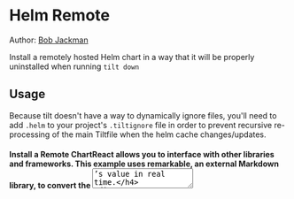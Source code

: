 # Helm Remote

Author: [Bob Jackman](https://github.com/kogi)

Install a remotely hosted Helm chart in a way that it will be properly uninstalled when running `tilt down`

## Usage

Because tilt doesn't have a way to dynamically ignore files, you'll need to add `.helm` to your project's `.tiltignore`
file in order to prevent recursive re-processing of the main Tiltfile when the helm cache changes/updates.

#### Install a Remote ChartReact allows you to interface with other libraries and frameworks. This example uses remarkable, an external Markdown library, to convert the <textarea>’s value in real time.



```py
load('ext://helm_remote', 'helm_remote')
helm_remote('myChartName')
```

##### Additional Parameters

```
helm_remote(chart_name, repo_url='', repo_name='', release_name='', namespace='', version='', username='', password='', values=[], set=[])
```

* `chart_name` ( str ) – the name of the chart to install  
* `repo_name` ( str ) – the name of the repo within which to find the chart (assuming the repo is already added locally)
<br> if omitted, defaults to the same value as `chart_name`
* `repo_url` ( str ) – the URL of the repo within which to find the chart (equivalent to `helm repo add <repo_name> <repo_url>`)
* `release_name` (str) - the name of the helm release
<br> if omitted, defaults to the same value as `chart_name`
* `namespace` ( str ) – the namespace to deploy the chart to (equivalent to helm's `--namespace <namespace>` flags)
* `version` ( str ) – the version of the chart to install. If omitted, defaults to latest version (equivalent to helm's `--version` flag)
* `username` ( str ) – repository authentication username, if needed (equivalent to helm's `--username` flag)
* `password` ( str ) – repository authentication password, if needed (equivalent to helm's `--password` flag)
* `values` ( Union [ str , List [ str ]]) – Specify one or more values files (in addition to the values.yaml file in the chart). Equivalent to the helm's `--values` or `-f` flags
* `set` ( Union [ str , List [ str ]]) – Directly specify one or more values (equivalent to helm's `--set` flag)
* `allow_duplicates` ( bool ) - Allow duplicate resources. Usually duplicate resources indicate a programmer error.
   But some charts specify resources twice.
* `create_namespace` ( bool ) - Create the namespace specified in `namespace` ( equivalent to helm's `--create_namespace` flag)

#### Change the Cache Location

By default `helm_remote` will store retrieved helm charts in the `.helm` directory at your workspace's root.
This location can be customized by calling `os.putenv('TILT_HELM_REMOTE_CACHE_DIR', new_directory)` before loading the module.
Whether customizing this value or just using the default location, be sure this directory is added to your project's
`.tiltignore` file in order to prevent recursive re-processing of the main Tiltfile when the helm cache changes/updates.
See github [issue #3404](https://github.com/tilt-dev/tilt/issues/3404)
